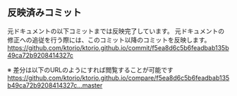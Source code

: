 ## 反映済みコミット

元ドキュメントの以下コミットまでは反映完了しています。
元ドキュメントの修正への追従を行う際には、このコミット以降のコミットを反映します。
https://github.com/ktorio/ktorio.github.io/commit/f5ea8d6c5b6feadbab135b49ca72b9208414327c

※ 差分は以下のURLのようにすれば閲覧することが可能です
https://github.com/ktorio/ktorio.github.io/compare/f5ea8d6c5b6feadbab135b49ca72b9208414327c...master
